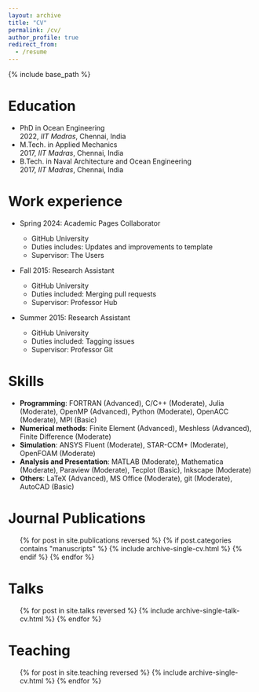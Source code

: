 ```yaml
---
layout: archive
title: "CV"
permalink: /cv/
author_profile: true
redirect_from:
  - /resume
---
```


{% include base_path %}

Education
======
* PhD in Ocean Engineering<br> 2022, _IIT Madras_, Chennai, India
* M.Tech. in Applied Mechanics<br> 2017, _IIT Madras_, Chennai, India
* B.Tech. in Naval Architecture and Ocean Engineering <br> 2017, _IIT Madras_, Chennai, India

Work experience
======
* Spring 2024: Academic Pages Collaborator
  * GitHub University
  * Duties includes: Updates and improvements to template
  * Supervisor: The Users

* Fall 2015: Research Assistant
  * GitHub University
  * Duties included: Merging pull requests
  * Supervisor: Professor Hub

* Summer 2015: Research Assistant
  * GitHub University
  * Duties included: Tagging issues
  * Supervisor: Professor Git
  
Skills
======

* **Programming**: FORTRAN (Advanced), C/C++ (Moderate), Julia (Moderate), OpenMP (Advanced), Python (Moderate), OpenACC (Moderate), MPI (Basic)
* **Numerical methods**: Finite Element (Advanced), Meshless (Advanced), Finite Difference (Moderate)
* **Simulation**: ANSYS Fluent (Moderate), STAR-CCM+ (Moderate), OpenFOAM (Moderate)
* **Analysis and Presentation**: MATLAB (Moderate), Mathematica (Moderate), Paraview (Moderate), Tecplot (Basic), Inkscape (Moderate)
* **Others**: LaTeX (Advanced), MS Office (Moderate), git (Moderate), AutoCAD (Basic)

Journal Publications
======
  <ol reversed>
  {% for post in site.publications reversed %}
    {% if post.categories contains "manuscripts" %}
      {% include archive-single-cv.html %}
    {% endif %}
  {% endfor %}</ol>  
  
Talks
======
  <ol reversed>{% for post in site.talks reversed %}
    {% include archive-single-talk-cv.html  %}
  {% endfor %}</ol>
  
Teaching
======
  <ul>{% for post in site.teaching reversed %}
    {% include archive-single-cv.html %}
  {% endfor %}</ul>
  
